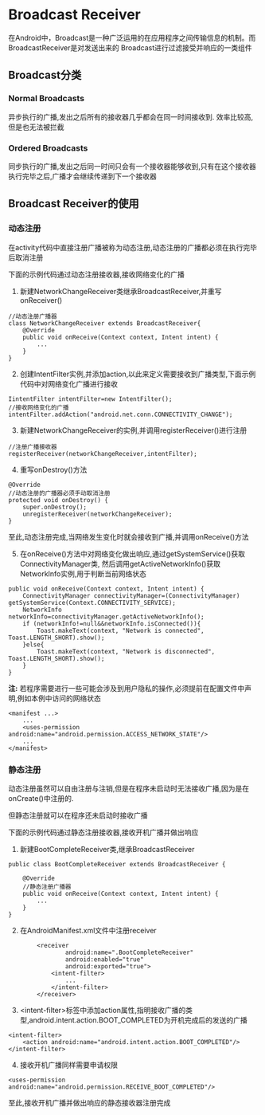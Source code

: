 # Broadcast Receiver
在Android中，Broadcast是一种广泛运用的在应用程序之间传输信息的机制。而BroadcastReceiver是对发送出来的 Broadcast进行过滤接受并响应的一类组件

## Broadcast分类

### Normal Broadcasts
异步执行的广播,发出之后所有的接收器几乎都会在同一时间接收到. 效率比较高,但是也无法被拦截

### Ordered Broadcasts
同步执行的广播,发出之后同一时间只会有一个接收器能够收到,只有在这个接收器执行完毕之后,广播才会继续传递到下一个接收器

## Broadcast Receiver的使用

### 动态注册
在activity代码中直接注册广播被称为动态注册,动态注册的广播都必须在执行完毕后取消注册

下面的示例代码通过动态注册接收器,接收网络变化的广播
1. 新建NetworkChangeReceiver类继承BroadcastReceiver,并重写onReceiver()
```
//动态注册广播器
class NetworkChangeReceiver extends BroadcastReceiver{
    @Override
    public void onReceive(Context context, Intent intent) {
        ...
    }
}
```
2. 创建IntentFilter实例,并添加action,以此来定义需要接收到广播类型,下面示例代码中对网络变化广播进行接收
```
IintentFilter intentFilter=new IntentFilter();
//接收网络变化的广播
intentFilter.addAction("android.net.conn.CONNECTIVITY_CHANGE");
```
3. 新建NetworkChangeReceiver的实例,并调用registerReceiver()进行注册
```
//注册广播接收器
registerReceiver(networkChangeReceiver,intentFilter);
```
4. 重写onDestroy()方法
```
@Override
//动态注册的广播器必须手动取消注册
protected void onDestroy() {
    super.onDestroy();
    unregisterReceiver(networkChangeReceiver);
}
```
至此,动态注册完成,当网络发生变化时就会接收到广播,并调用onReceive()方法

5. 在onReceive()方法中对网络变化做出响应,通过getSystemService()获取ConnectivityManager类,
然后调用getActiveNetworkInfo()获取NetworkInfo实例,用于判断当前网络状态
```
public void onReceive(Context context, Intent intent) {
    ConnectivityManager connectivityManager=(ConnectivityManager) getSystemService(Context.CONNECTIVITY_SERVICE);
    NetworkInfo networkInfo=connectivityManager.getActiveNetworkInfo();
    if (networkInfo!=null&&networkInfo.isConnected()){
        Toast.makeText(context, "Network is connected", Toast.LENGTH_SHORT).show();
    }else{
        Toast.makeText(context, "Network is disconnected", Toast.LENGTH_SHORT).show();
    }
}
```
**注:** 若程序需要进行一些可能会涉及到用户隐私的操作,必须提前在配置文件中声明,例如本例中访问的网络状态
```
<manifest ...>
    ...
    <uses-permission android:name="android.permission.ACCESS_NETWORK_STATE"/>
    ...
</manifest>
```

### 静态注册
动态注册虽然可以自由注册与注销,但是在程序未启动时无法接收广播,因为是在onCreate()中注册的.

但静态注册就可以在程序还未启动时接收广播

下面的示例代码通过静态注册接收器,接收开机广播并做出响应
1. 新建BootCompleteReceiver类,继承BroadcastReceiver
```
public class BootCompleteReceiver extends BroadcastReceiver {

    @Override
    //静态注册广播器
    public void onReceive(Context context, Intent intent) {
        ...
    }
}
```
2. 在AndroidManifest.xml文件中注册receiver
```
        <receiver
                android:name=".BootCompleteReceiver"
                android:enabled="true"
                android:exported="true">
            <intent-filter>
                ...
            </intent-filter>
        </receiver>
```
3. \<intent-filter>标签中添加action属性,指明接收广播的类型,android.intent.action.BOOT_COMPLETED为开机完成后的发送的广播
```
<intent-filter>
    <action android:name="android.intent.action.BOOT_COMPLETED"/>
</intent-filter>
```
4. 接收开机广播同样需要申请权限
```
<uses-permission android:name="android.permission.RECEIVE_BOOT_COMPLETED"/>
```
至此,接收开机广播并做出响应的静态接收器注册完成